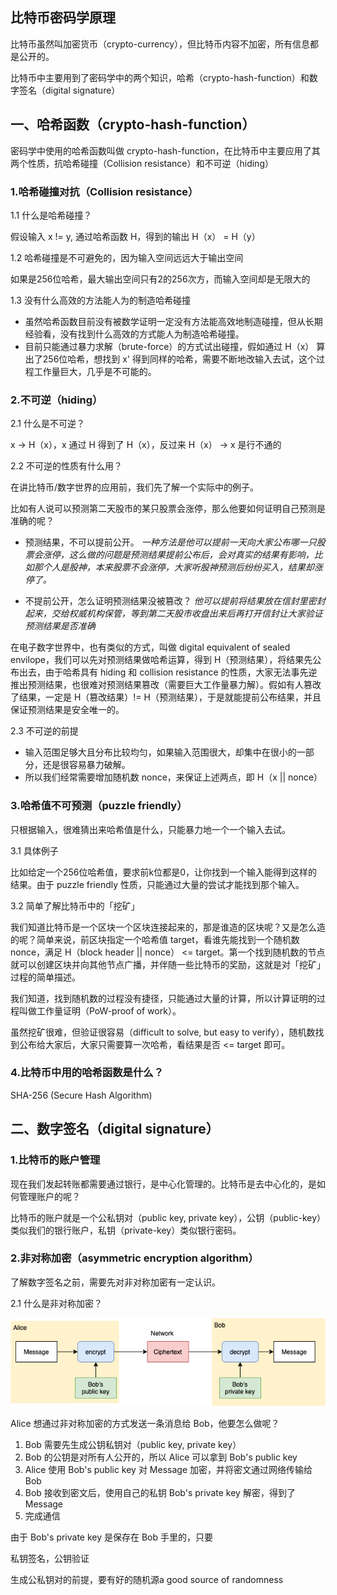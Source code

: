 比特币密码学原理
---

比特币虽然叫加密货币（crypto-currency），但比特币内容不加密，所有信息都是公开的。

比特币中主要用到了密码学中的两个知识，哈希（crypto-hash-function）和数字签名（digital signature）

## 一、哈希函数（crypto-hash-function）

密码学中使用的哈希函数叫做 crypto-hash-function，在比特币中主要应用了其两个性质，抗哈希碰撞（Collision resistance）和不可逆（hiding）

### 1.哈希碰撞对抗（Collision resistance）

1.1 什么是哈希碰撞？

假设输入 x != y, 通过哈希函数 H，得到的输出 H（x） = H（y）

1.2 哈希碰撞是不可避免的，因为输入空间远远大于输出空间

如果是256位哈希，最大输出空间只有2的256次方，而输入空间却是无限大的

1.3 没有什么高效的方法能人为的制造哈希碰撞

* 虽然哈希函数目前没有被数学证明一定没有方法能高效地制造碰撞，但从长期经验看，没有找到什么高效的方式能人为制造哈希碰撞。
* 目前只能通过暴力求解（brute-force）的方式试出碰撞，假如通过 H（x） 算出了256位哈希，想找到 x' 得到同样的哈希，需要不断地改输入去试，这个过程工作量巨大，几乎是不可能的。

### 2.不可逆（hiding）

2.1 什么是不可逆？

x -> H（x），x 通过 H 得到了 H（x），反过来 H（x） -> x 是行不通的

2.2 不可逆的性质有什么用？

在讲比特币/数字世界的应用前，我们先了解一个实际中的例子。

比如有人说可以预测第二天股市的某只股票会涨停，那么他要如何证明自己预测是准确的呢？

* 预测结果，不可以提前公开。
    *一种方法是他可以提前一天向大家公布哪一只股票会涨停，这么做的问题是预测结果提前公布后，会对真实的结果有影响，比如那个人是股神，本来股票不会涨停，大家听股神预测后纷纷买入，结果却涨停了。*


* 不提前公开，怎么证明预测结果没被篡改？
    *他可以提前将结果放在信封里密封起来，交给权威机构保管，等到第二天股市收盘出来后再打开信封让大家验证预测结果是否准确*

在电子数字世界中，也有类似的方式，叫做 digital equivalent of sealed envilope，我们可以先对预测结果做哈希运算，得到 H（预测结果），将结果先公布出去，由于哈希具有 hiding 和 collision resistance 的性质，大家无法事先逆推出预测结果，也很难对预测结果篡改（需要巨大工作量暴力解）。假如有人篡改了结果，一定是 H（篡改结果）!=  H（预测结果），于是就能提前公布结果，并且保证预测结果是安全唯一的。

2.3 不可逆的前提

* 输入范围足够大且分布比较均匀，如果输入范围很大，却集中在很小的一部分，还是很容易暴力破解。
* 所以我们经常需要增加随机数 nonce，来保证上述两点，即 H（x || nonce）


### 3.哈希值不可预测（puzzle friendly）

只根据输入，很难猜出来哈希值是什么，只能暴力地一个一个输入去试。

3.1 具体例子

比如给定一个256位哈希值，要求前k位都是0，让你找到一个输入能得到这样的结果。由于 puzzle friendly 性质，只能通过大量的尝试才能找到那个输入。

3.2 简单了解比特币中的「挖矿」

我们知道比特币是一个区块一个区块连接起来的，那是谁造的区块呢？又是怎么造的呢？简单来说，前区块指定一个哈希值 target，看谁先能找到一个随机数 nonce，满足 H（block header || nonce） <= target。第一个找到随机数的节点就可以创建区块并向其他节点广播，并伴随一些比特币的奖励，这就是对「挖矿」过程的简单描述。

我们知道，找到随机数的过程没有捷径，只能通过大量的计算，所以计算证明的过程叫做工作量证明（PoW-proof of work）。

虽然挖矿很难，但验证很容易（difficult to solve, but easy to verify），随机数找到公布给大家后，大家只需要算一次哈希，看结果是否 <= target 即可。

### 4.比特币中用的哈希函数是什么？

SHA-256 (Secure Hash Algorithm)

## 二、数字签名（digital signature）

### 1.比特币的账户管理

现在我们发起转账都需要通过银行，是中心化管理的。比特币是去中心化的，是如何管理账户的呢？

比特币的账户就是一个公私钥对（public key, private key），公钥（public-key）类似我们的银行账户，私钥（private-key）类似银行密码。

### 2.非对称加密（asymmetric encryption algorithm）

了解数字签名之前，需要先对非对称加密有一定认识。

2.1 什么是非对称加密？

![](res/asymmetric_encryption.png)

Alice 想通过非对称加密的方式发送一条消息给 Bob，他要怎么做呢？

1. Bob 需要先生成公钥私钥对（public key, private key）
2. Bob 的公钥是对所有人公开的，所以 Alice 可以拿到 Bob's public key
3. Alice 使用 Bob's public key 对 Message 加密，并将密文通过网络传输给 Bob
4. Bob 接收到密文后，使用自己的私钥 Bob's private key 解密，得到了 Message
5. 完成通信

由于 Bob's private key 是保存在 Bob 手里的，只要


私钥签名，公钥验证

生成公私钥对的前提，要有好的随机源a good source of randomness